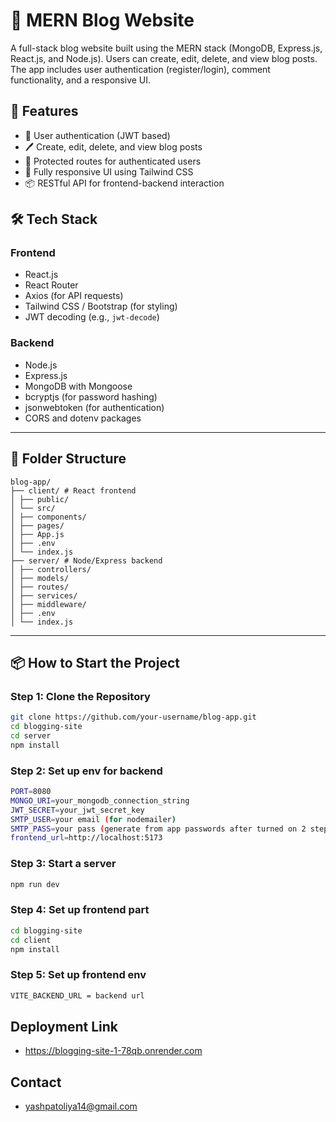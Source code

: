 # 📝 MERN Blog Website

A full-stack blog website built using the MERN stack (MongoDB, Express.js, React.js, and Node.js). Users can create, edit, delete, and view blog posts. The app includes user authentication (register/login), comment functionality, and a responsive UI.

## 🚀 Features

- 🧾 User authentication (JWT based)
- 🖊️ Create, edit, delete, and view blog posts
- 🔐 Protected routes for authenticated users
- 📱 Fully responsive UI using Tailwind CSS
- 📦 RESTful API for frontend-backend interaction

## 🛠️ Tech Stack

### Frontend
- React.js
- React Router
- Axios (for API requests)
- Tailwind CSS / Bootstrap (for styling)
- JWT decoding (e.g., `jwt-decode`)

### Backend
- Node.js
- Express.js
- MongoDB with Mongoose
- bcryptjs (for password hashing)
- jsonwebtoken (for authentication)
- CORS and dotenv packages


---

## 📁 Folder Structure
```
blog-app/
├── client/ # React frontend
│ ├── public/
│ └── src/
│ ├── components/
│ ├── pages/
│ ├── App.js
│ ├── .env
│ └── index.js
├── server/ # Node/Express backend
│ ├── controllers/
│ ├── models/
│ ├── routes/
│ ├── services/
│ ├── middleware/
│ ├── .env
│ └── index.js

```


---

## 📦 How to Start the Project

### Step 1: Clone the Repository

```bash
git clone https://github.com/your-username/blog-app.git
cd blogging-site
cd server
npm install

```
### Step 2: Set up env for backend

```bash
PORT=8080
MONGO_URI=your_mongodb_connection_string
JWT_SECRET=your_jwt_secret_key
SMTP_USER=your email (for nodemailer)
SMTP_PASS=your pass (generate from app passwords after turned on 2 step authentication)
frontend_url=http://localhost:5173
```

### Step 3: Start a server

``` bash
npm run dev

```
### Step 4: Set up frontend part

```bash
cd blogging-site
cd client
npm install

```

### Step 5: Set up frontend env

``` bash
VITE_BACKEND_URL = backend url
```
## Deployment Link
- https://blogging-site-1-78qb.onrender.com

## Contact

- yashpatoliya14@gmail.com
